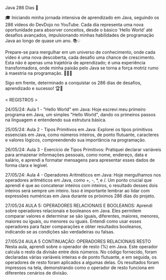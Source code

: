 Java 286 Dias 🚀

🎓 Iniciando minha jornada intensiva de aprendizado em Java, seguindo os 286 vídeos do DevDojo no YouTube. Cada dia representa uma nova oportunidade para absorver conceitos, desde o básico 'Hello World' até desafios avançados, impulsionando minhas habilidades de programação Java ao longo de quase um ano. 📚💡

Prepare-se para mergulhar em um universo de conhecimento, onde cada vídeo é uma nova descoberta, cada desafio uma chance de crescimento. Esta não é apenas uma trajetória de aprendizado; é uma experiência transformadora, onde minha paixão pelo Java se torna a força motriz rumo à maestria na programação. 🌟👨‍💻

Sigo em frente, determinado a conquistar os 286 dias de desafios, aprendizado e sucesso! 🏆🚀



< REGISTROS >

24/05/24: Aula 1 - "Hello World" em Java: Hoje escrevi meu primeiro programa em Java, um simples "Hello World", dando os primeiros passos na linguagem e entendendo sua estrutura básica.

25/05/24: Aula 2 - Tipos Primitivos em Java: Explorei os tipos primitivos essenciais em Java, como números inteiros, de ponto flutuante, caracteres e valores lógicos, compreendendo sua importância na programação.

26/05/24: Aula 3 - Exercício de Tipos Primitivos: Pratiquei declarar variáveis para armazenar informações pessoais, como nome, endereço, data e salário, e aprendi a formatar mensagens para apresentar esses dados de forma clara e legível.

27/05/24: Aula 4 - Operadores Aritméticos em Java:
Hoje mergulhamos nos operadores aritméticos em Java, como +, -, *, e /. Um ponto crucial que aprendi é que ao concatenar inteiros com inteiros, o resultado desses dois inteiros será sempre um inteiro. Isso é importante lembrar ao lidar com expressões numéricas em Java durante os próximos 286 dias do projeto.

27/05/24 AULA 5: OPERADORES RELACIONAIS E BOOLEANOS:
Aprendi sobre operadores relacionais e booleanos em Java. Eles permitem comparar valores e determinar se são iguais, diferentes, maiores, menores, maiores ou iguais, ou menores ou iguais. Entendi como usar esses operadores para fazer comparações e obter resultados booleanos, indicando se as condições são verdadeiras ou falsas.

27/05/24 AULA 5 CONTINUAÇÃO: OPERADORES RELACIONAIS RESTO 
Nesta aula, aprendi sobre o operador de resto (%) em Java. Este operador calcula o resto da divisão entre dois números. No código fornecido, foram declaradas várias variáveis inteiras e de ponto flutuante, e em seguida, os operadores de resto foram aplicados a algumas delas. Os resultados foram impressos na tela, demonstrando como o operador de resto funciona em diferentes cenários de divisão.

